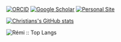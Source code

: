 [![ORCID](https://img.shields.io/badge/ORCID-0000--0002--9940--099Xf5?style=flat-square.svg)](https://orcid.org/0000-0002-9940-099X)
[![Google Scholar](https://img.shields.io/badge/Google-Scholar-orange?style=flat-square.svg)](https://scholar.google.com/citations?user=wHcxxX0AAAAJ&hl=en)
[![Personal Site](https://img.shields.io/badge/Personal_Site-green?style=flat-square.svg)](https://neuro-jena.github.io/)

[![Christians's GitHub stats](https://github-readme-stats.vercel.app/api?username=ChristianGaser&theme=dark&show_icons=true)](https://github.com/anuraghazra/github-readme-stats)


<p><img src="https://github-readme-stats.vercel.app/api/top-langs/?username=ChristianGaser&langs_count=10&theme=tokyonight&layout=compact&hide=Mathematica,M4,Roff,CSS" alt="Rémi :: Top Langs" /></p>
